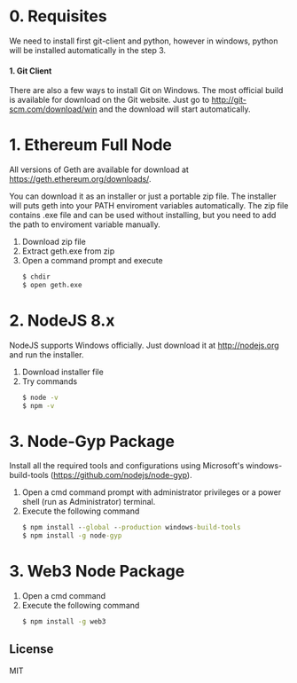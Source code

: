 # 0. Requisites
We need to install first git-client and python, however in windows, python will be installed automatically in the step 3.

#### **1. Git Client**
There are also a few ways to install Git on Windows. The most official build is available for download on the Git website. Just go to http://git-scm.com/download/win and the download will start automatically.

# 1. Ethereum Full Node

All versions of Geth are available for download at https://geth.ethereum.org/downloads/.

You can download it as an installer or just a portable zip file. The installer will puts geth into your PATH enviroment variables automatically. The zip file contains .exe file and can be used without installing, but you need to add the path to enviroment variable manually.

1. Download zip file
2. Extract geth.exe from zip
3. Open a command prompt and execute
    ```cmd
    $ chdir
    $ open geth.exe
    ```
    
# 2. NodeJS 8.x
NodeJS supports Windows officially. Just download it at http://nodejs.org and run the installer.

1. Download installer file
2. Try commands
    ```cmd
    $ node -v
    $ npm -v
    ```
# 3. Node-Gyp Package
Install all the required tools and configurations using Microsoft's windows-build-tools (https://github.com/nodejs/node-gyp).
1. Open a cmd command prompt with administrator privileges or a power shell (run as Administrator) terminal.
2. Execute the following command
    ```cmd
    $ npm install --global --production windows-build-tools 
    $ npm install -g node-gyp 
    ```

# 3. Web3 Node Package

1. Open a cmd command
2. Execute the following command
    ```cmd
    $ npm install -g web3
    ```
License
----
MIT
